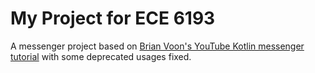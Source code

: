 # My Project for ECE 6193

A messenger project based on [Brian Voon's YouTube Kotlin messenger tutorial](https://youtu.be/ihJGxFu2u9Q) with some deprecated usages fixed.